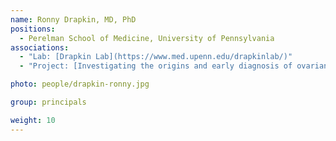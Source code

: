 ```yaml
---
name: Ronny Drapkin, MD, PhD
positions:
  - Perelman School of Medicine, University of Pennsylvania
associations:
  - "Lab: [Drapkin Lab](https://www.med.upenn.edu/drapkinlab/)"
  - "Project: [Investigating the origins and early diagnosis of ovarian cancer](atlas-datasets/investigating-the-origins-and-early-diagnosis-of-ovarian-cancer)"

photo: people/drapkin-ronny.jpg

group: principals

weight: 10
---
```

